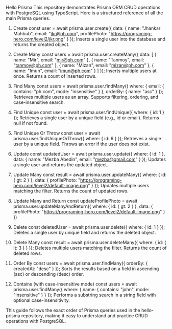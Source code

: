 Hello Prisma
This repository demonstrates Prisma ORM CRUD operations with PostgreSQL using TypeScript.
Here is a structured reference of all the main Prisma queries.

1. Create
const user = await prisma.user.create({
  data: {
    name: "Jhankar Mahbub",
    email: "jkr@ph.com",
    profilePhoto: "https://programing-hero.com/level2/jkr.png"
  }
});
Inserts a single user into the database and returns the created object.

2. Create Many
const users = await prisma.user.createMany({
  data: [
    { name: "Mir", email: "mir@ph.com" },
    { name: "Tanmoy", email: "tanmoy@ph.com" },
    { name: "Mizan", email: "mizan@ph.com" },
    { name: "Imun", email: "imun@ph.com" }
  ]
});
Inserts multiple users at once. Returns a count of inserted rows.

3. Find Many
const users = await prisma.user.findMany({
  where: { email: { contains: "ph.com", mode: "insensitive" } },
  orderBy: { name: "asc" }
});
Retrieves multiple users as an array. Supports filtering, ordering, and case-insensitive search.

4. Find Unique
const user = await prisma.user.findUnique({
  where: { id: 1 }
});
Retrieves a single user by a unique field (e.g., id or email). Returns null if not found.

5. Find Unique Or Throw
const user = await prisma.user.findUniqueOrThrow({
  where: { id: 6 }
});
Retrieves a single user by a unique field. Throws an error if the user does not exist.

6. Update
const updatedUser = await prisma.user.update({
  where: { id: 1 },
  data: { name: "Mezba Abedin", email: "mezba@gmail.com" }
});
Updates a single user and returns the updated object.

7. Update Many
const result = await prisma.user.updateMany({
  where: { id: { gt: 2 } },
  data: { profilePhoto: "https://programing-hero.com/level2/default-image.png" }
});
Updates multiple users matching the filter. Returns the count of updated rows.

8. Update Many and Return
  const updateProfilePhoto = await prisma.user.updateManyAndReturn({
    where: {
      id: {
        gt: 2
      }
    },
    data: {
      profilePhoto: "https://programing-hero.com/level2/default-image.png"
    }
  })
9. Delete
const deletedUser = await prisma.user.delete({
  where: { id: 1 }
});
Deletes a single user by unique field and returns the deleted object.

10. Delete Many
const result = await prisma.user.deleteMany({
  where: { id: { lt: 3 } }
});
Deletes multiple users matching the filter. Returns the count of deleted rows.

11. Order By
const users = await prisma.user.findMany({
  orderBy: { createdAt: "desc" }
});
Sorts the results based on a field in ascending (asc) or descending (desc) order.

12. Contains (with case-insensitive mode)
const users = await prisma.user.findMany({
  where: {
    name: { contains: "john", mode: "insensitive" }
  }
});
Performs a substring search in a string field with optional case-insensitivity.

This guide follows the exact order of Prisma queries used in the hello-prisma repository, making it easy to understand and practice CRUD operations with PostgreSQL.
